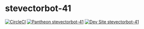 # stevectorbot-41

[![CircleCI](https://circleci.com/gh/pantheon-systems/example-drops-8-composer.svg?style=svg)](https://circleci.com/gh/stevectorbot/stevectorbot-41) [![Pantheon stevectorbot-41](https://img.shields.io/badge/pantheon-stevectorbot_41-yellow.svg)](https://dashboard.pantheon.io/sites/b768d7fa-173c-49a8-8dc3-d94f44d2abac#dev/code) [![Dev Site stevectorbot-41](https://img.shields.io/badge/site-stevectorbot_41-blue.svg)](http://dev-stevectorbot-41.pantheonsite.io/)